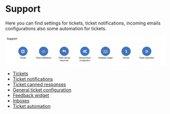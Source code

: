 Support
=============
Here you can find settings for tickets, ticket notifications, incoming emails configurations also some automation for tickets.

![Support](support_config.png)

* [Tickets](configuration/support/tickets/tickets.md)
* [Ticket notifications](configuration/support/ticket_notifications/ticket_notifications.md)
* [Ticket canned responses](configuration/support/ticket_canned_responses/ticket_canned_responses.md)
* [General ticket configuration](configuration/support/general_ticket_configuration/general_ticket_configuration.md)
* [Feedback widget](configuration/support/feedback_widget/feedback_widget.md)
* [Inboxes](configuration/support/inboxes/inboxes.md)
* [Ticket automation](configuration/support/ticket_automation/ticket_automation.md)
